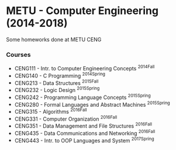 # METU - Computer Engineering (2014-2018)
Some homeworks done at METU CENG

### Courses
* CENG111 - Intr. to Computer Engineering Concepts <sup>2014Fall</sup>
* CENG140 - C Programming <sup>2014Spring</sup>
* CENG213 - Data Structures <sup>2015Fall</sup>
* CENG232 - Logic Design <sup>2015Spring</sup>
* CENG242 - Programming Language Concepts <sup>2015Spring</sup>
* CENG280 - Formal Languages and Abstract Machines <sup>2015Spring</sup>
* CENG315 - Algorithms <sup>2016Fall</sup>
* CENG331 - Computer Organization <sup>2016Fall</sup>
* CENG351 - Data Management and File Structures <sup>2016Fall</sup>
* CENG435 - Data Communications and Networking <sup>2016Fall</sup>
* CENG443 - Intr. to OOP Languages and System <sup>2017Spring</sup>
